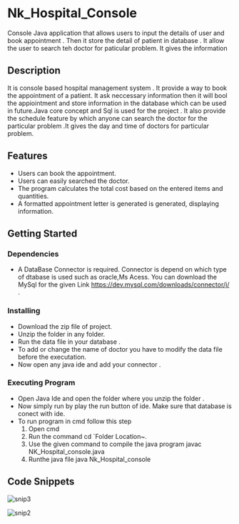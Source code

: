 


# Nk_Hospital_Console
 Console Java application that allows users to input the details of user and book appointment .  Then it store the detail of patient in database .  It allow the user to search teh doctor for paticular problem. It gives the information 

 ## Description
 It is console based hospital management system . It provide a way to book the appointment of a patient. It ask neccessary information then it will bool the appiointment and store information in the database which can be used in future.Java core concept and Sql is used for the project . It also provide the schedule feature  by which anyone can search the doctor for the particular problem .It gives the day and time of doctors for particular problem. 

## Features
- Users can book the appointment.
- Users can easily searched the doctor.
- The program calculates the total cost based on the entered items and quantities.
- A formatted appointment letter is generated is generated, displaying information.

 ## Getting Started

 ### Dependencies
 - A DataBase Connector is required. Connector is depend on which type of dtabase is used such as oracle,Ms Acess. You can download the MySql for the given Link https://dev.mysql.com/downloads/connector/j/ . 

 ### Installing 
 - Download the zip file of project.
 - Unzip the folder in any folder.
 - Run the data file in your database .
 - To add or change the name of doctor you have to modify the data file before the executation.
 - Now open any java ide and add your connector .

### Executing Program
 - Open Java Ide and open the folder  where you unzip the folder .
 - Now simply run by play the run button of ide. Make sure that database is conect with ide.
 - To run program in cmd follow this step
   1. Open cmd
   2. Run the command
      cd `Folder Location~.
   3. Use the given command to compile the java program
      javac NK_Hospital_console.java
   4. Runthe java file
      java Nk_Hospital_console

 ## Code Snippets
![snip3](https://github.com/hp2604/Nk_Hospital_Console/assets/95865009/165f967f-0fa7-4519-9b9c-d233a692679c)

![snip2](https://github.com/hp2604/Nk_Hospital_Console/assets/95865009/85c86482-a280-4c49-8b0e-fe4e097e3248)




